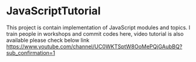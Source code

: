 # JavaScriptTutorial
This project is contain implementation of JavaScript modules and topics.  I train people in workshops and commit codes here, video tutorial is also available please check below link https://www.youtube.com/channel/UC0WKTSptW8OoMePQjGAubBQ?sub_confirmation=1

